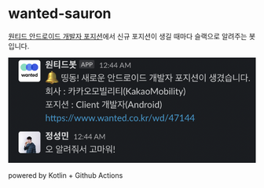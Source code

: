 # wanted-sauron

[원티드 안드로이드 개발자 포지션](https://www.wanted.co.kr/wdlist/518/677)에서 신규 포지션이 생길 때마다 슬랙으로 알려주는 봇입니다.

![img](./slack.png)

powered by Kotlin + Github Actions

